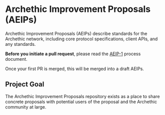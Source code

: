 # Archethic Improvement Proposals (AEIPs)

Archethic Improvement Proposals (AEIPs) describe standards for the Archethic network, including core protocol specifications, client APIs, and any standards. 

**Before you initiate a pull request**, please read the [AEIP-1]() process document.

Once your first PR is merged, this will be merged into a draft AEIPs. 

## Project Goal

The Archethic Improvement Proposals repository exists as a place to share concrete proposals with potential users of the proposal and the Archethic community at large.

